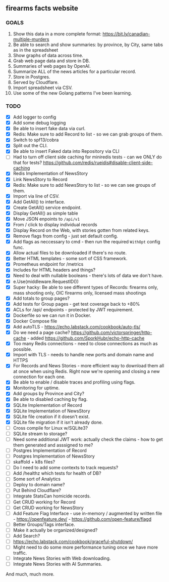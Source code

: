 ## firearms facts website

### GOALS

1. Show this data in a more complete format: https://bit.ly/canadian-multiple-murders
2. Be able to search and show summaries: by province, by City, same tabs as in the spreadsheet
3. Show graphs of data across time.
4. Grab web page data and store in DB.
5. Summaries of web pages by OpenAI.
6. Summarize ALL of the news articles for a particular record.
7. Store in Postgres.
8. Served by Cloudflare.
9. Import spreadsheet via CSV.
10. Use some of the new Golang patterns I've been learning.

### TODO
- [x] Add logger to config
- [x] Add some debug logging
- [x] Be able to insert fake data via curl.
- [x] Redis: Make sure to add Record to list - so we can grab groups of them.
- [x] Switch to spf13/cobra
- [x] Split out the CLI.
- [x] Be able to insert Faked data into Repository via CLI
- [ ] Had to turn off client side caching for miniredis tests - can we ONLY do that for tests? https://github.com/redis/rueidis#disable-client-side-caching
- [x] Redis Implementation of NewsStory
- [x] Link NewsStory to Record
- [x] Redis: Make sure to add NewsStory to list - so we can see groups of them.
- [x] Import via line of CSV.
- [x] Add GetAll() to interface.
- [x] Create GetAll() service endpoint.
- [x] Display GetAll() as simple table
- [x] Move JSON enpoints to `/api/v1`
- [x] From / click to display individual records
- [x] Display Record on the Web, with stories gotten from related keys.
- [x] Remove flags from config - just set default config.
- [x] Add flags as neccessary to cmd - then run the required `WithOpt` config func.
- [x] Allow actual files to be downloaded if there's no route.
- [x] Better HTML templates - some sort of CSS framework.
- [x] Prometheus endpoint for /metrics
- [x] Includes for HTML headers and things?
- [x] Need to deal with nullable booleans - there's lots of data we don't have.
- [x] e.Use(middleware.RequestID())
- [x] Super hacky: Be able to see different types of Records: firearms only, mass shooting only, OIC firearms only, licensed mass shootings
- [x] Add totals to group pages?
- [x] Add tests for Group pages - get test coverage back to +80%
- [x] ACLs for /api/ endpoints - protected by JWT requirement.
- [x] Dockerfile so we can run it in Docker.
- [x] Docker Compose file
- [x] Add autoTLS - https://echo.labstack.com/cookbook/auto-tls/
- [x] Do we need a page cache? https://github.com/victorspringer/http-cache - added https://github.com/SporkHubr/echo-http-cache
- [x] Too many Redis connections - need to close connections as much as possible.
- [x] Import with TLS - needs to handle new ports and domain name and HTTPS
- [x] For Records and News Stories - more efficient way to download them all at once when using Redis. Right now we're opening and closing a new connection for each one.
- [x] Be able to enable / disable traces and profiling using flags.
- [x] Monitoring for uptime.
- [x] Add groups by Province and City?
- [x] Be able to disabled caching by flag.
- [x] SQLite Implementation of Record
- [x] SQLite Implementation of NewsStory
- [x] SQLite file creation if it doesn't exist.
- [x] SQLite file migration if it isn't already done.
- [ ] Cross compile for Linux w/SQLite3?
- [ ] SQLite stream to storage?
- [ ] Need some additional JWT work: actually check the claims - how to get them generated and asssigned to me?
- [ ] Postgres Implementation of Record
- [ ] Postgres Implementation of NewsStory
- [ ] skaffold + k8s files?
- [ ] Do I need to add some contexts to track requests?
- [ ] Add /healthz which tests for health of DB?
- [ ] Some sort of Analytics
- [ ] Deploy to domain name?
- [ ] Put Behind Cloudflare?
- [ ] Integrate StatsCan homicide records.
- [ ] Get CRUD working for Record
- [ ] Get CRUD working for NewsStory
- [ ] Add Feature Flag Interface - use in-memory / augmented by written file - https://openfeature.dev/ - https://github.com/open-feature/flagd
- [ ] Better Groups/Tags interface.
- [ ] Make it actually be organized/designed?
- [ ] Add Search?
- [ ] https://echo.labstack.com/cookbook/graceful-shutdown/
- [ ] Might need to do some more performance tuning once we have more traffic.
- [ ] Integrate News Stories with Web downloading.
- [ ] Integrate News Stories with AI Summaries.

And much, much more.